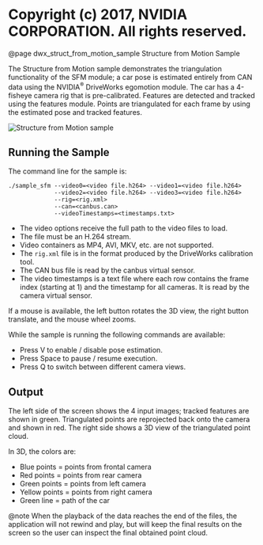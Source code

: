 # Copyright (c) 2017, NVIDIA CORPORATION.  All rights reserved.

@page dwx_struct_from_motion_sample Structure from Motion Sample

The Structure from Motion sample demonstrates the triangulation functionality of
the SFM module; a car pose is estimated entirely from CAN data using the NVIDIA<sup>&reg;</sup>
DriveWorks egomotion module. The car has a 4-fisheye camera rig that is pre-calibrated.
Features are detected and tracked using the features module. Points are
triangulated for each frame by using the estimated pose and tracked features.

![Structure from Motion sample](sample_triangulation.png)

## Running the Sample

The command line for the sample is:

    ./sample_sfm --video0=<video file.h264> --video1=<video file.h264>
                 --video2=<video file.h264> --video3=<video file.h264>
                 --rig=<rig.xml>
                 --can=<canbus.can>
                 --videoTimestamps=<timestamps.txt>

- The video options receive the full path to the video files to load.
- The file must be an H.264 stream.
- Video containers as MP4, AVI, MKV, etc. are not supported.
- The `rig.xml` file is in the format produced by the DriveWorks calibration tool.
- The CAN bus file is read by the canbus virtual sensor.
- The video timestamps is a text file where each row contains the frame index
(starting at 1) and the timestamp for all cameras. It is read by the camera virtual sensor.

If a mouse is available, the left button rotates the 3D view, the right button
translate, and the mouse wheel zooms.

While the sample is running the following commands are available:
- Press V to enable / disable pose estimation.
- Press Space to pause / resume execution.
- Press Q to switch between different camera views.

## Output

The left side of the screen shows the 4 input images; tracked features are shown
in green. Triangulated points are reprojected back onto the camera and shown in
red. The right side shows a 3D view of the triangulated point cloud.

In 3D, the colors are:

- Blue points = points from frontal camera
- Red points = points from rear camera
- Green points = points from left camera
- Yellow points = points from right camera
- Green line = path of the car

@note When the playback of the data reaches the end of the files, the
application will not rewind and play, but will keep the final results on
the screen so the user can inspect the final obtained point cloud.
